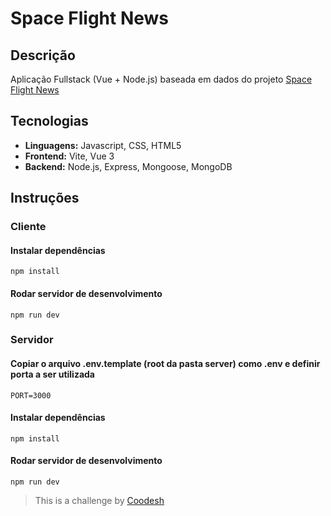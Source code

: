 # Space Flight News

## Descrição

Aplicação Fullstack (Vue + Node.js) baseada em dados do projeto [Space Flight News](https://api.spaceflightnewsapi.net/v3/documentation)

## Tecnologias

- **Linguagens:** Javascript, CSS, HTML5
- **Frontend:** Vite, Vue 3
- **Backend:** Node.js, Express, Mongoose, MongoDB

## Instruções

### Cliente

#### Instalar dependências

```
npm install
```

#### Rodar servidor de desenvolvimento

```
npm run dev
```

### Servidor

#### Copiar o arquivo .env.template (root da pasta server) como .env e definir porta a ser utilizada

```
PORT=3000
```

#### Instalar dependências

```
npm install
```

#### Rodar servidor de desenvolvimento

```
npm run dev
```

> This is a challenge by [Coodesh](https://coodesh.com)
